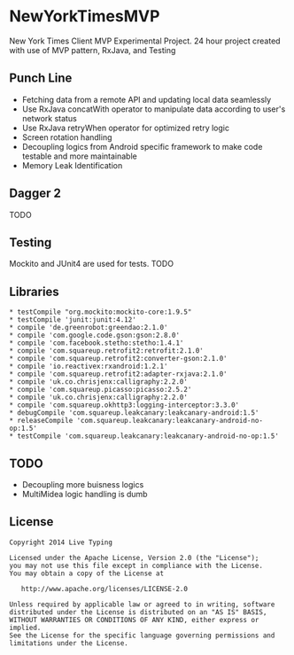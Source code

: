 # NewYorkTimesMVP
New York Times Client MVP Experimental Project. 24 hour project created with use of MVP pattern, RxJava, and Testing

Punch Line
-------
 - Fetching data from a remote API and updating local data seamlessly
  - Use RxJava concatWith operator to manipulate data according to user's network status
  - Use RxJava retryWhen operator for optimized retry logic
 - Screen rotation handling
 - Decoupling logics from Android specific framework to make code testable and more maintainable
 - Memory Leak Identification


Dagger 2
-------
TODO


Testing
-------
Mockito and JUnit4 are used for tests.
TODO


Libraries
-------
    * testCompile "org.mockito:mockito-core:1.9.5"
    * testCompile 'junit:junit:4.12'
    * compile 'de.greenrobot:greendao:2.1.0'
    * compile 'com.google.code.gson:gson:2.8.0'
    * compile 'com.facebook.stetho:stetho:1.4.1'
    * compile 'com.squareup.retrofit2:retrofit:2.1.0'
    * compile 'com.squareup.retrofit2:converter-gson:2.1.0'
    * compile 'io.reactivex:rxandroid:1.2.1'
    * compile 'com.squareup.retrofit2:adapter-rxjava:2.1.0'
    * compile 'uk.co.chrisjenx:calligraphy:2.2.0'
    * compile 'com.squareup.picasso:picasso:2.5.2'
    * compile 'uk.co.chrisjenx:calligraphy:2.2.0'
    * compile 'com.squareup.okhttp3:logging-interceptor:3.3.0'
    * debugCompile 'com.squareup.leakcanary:leakcanary-android:1.5'
    * releaseCompile 'com.squareup.leakcanary:leakcanary-android-no-op:1.5'
    * testCompile 'com.squareup.leakcanary:leakcanary-android-no-op:1.5'
    
TODO
------
 - Decoupling more buisness logics
 - MultiMidea logic handling is dumb


License
-------
    Copyright 2014 Live Typing

    Licensed under the Apache License, Version 2.0 (the "License");
    you may not use this file except in compliance with the License.
    You may obtain a copy of the License at

       http://www.apache.org/licenses/LICENSE-2.0

    Unless required by applicable law or agreed to in writing, software
    distributed under the License is distributed on an "AS IS" BASIS,
    WITHOUT WARRANTIES OR CONDITIONS OF ANY KIND, either express or implied.
    See the License for the specific language governing permissions and
    limitations under the License.
